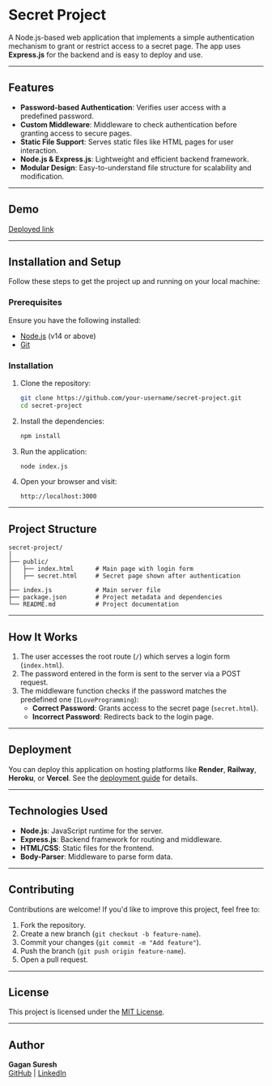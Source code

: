 # Secret Project

A Node.js-based web application that implements a simple authentication mechanism to grant or restrict access to a secret page. The app uses **Express.js** for the backend and is easy to deploy and use.

---

## Features

- **Password-based Authentication**: Verifies user access with a predefined password.
- **Custom Middleware**: Middleware to check authentication before granting access to secure pages.
- **Static File Support**: Serves static files like HTML pages for user interaction.
- **Node.js & Express.js**: Lightweight and efficient backend framework.
- **Modular Design**: Easy-to-understand file structure for scalability and modification.

---

## Demo

[Deployed link](https://secret1-npau.onrender.com)

---

## Installation and Setup

Follow these steps to get the project up and running on your local machine:

### Prerequisites

Ensure you have the following installed:

- [Node.js](https://nodejs.org/) (v14 or above)
- [Git](https://git-scm.com/)

### Installation

1. Clone the repository:
   ```bash
   git clone https://github.com/your-username/secret-project.git
   cd secret-project
   ```

2. Install the dependencies:
   ```bash
   npm install
   ```

3. Run the application:
   ```bash
   node index.js
   ```

4. Open your browser and visit:
   ```
   http://localhost:3000
   ```

---

## Project Structure

```
secret-project/
│
├── public/
│   ├── index.html      # Main page with login form
│   ├── secret.html     # Secret page shown after authentication
│
├── index.js            # Main server file
├── package.json        # Project metadata and dependencies
└── README.md           # Project documentation
```

---

## How It Works

1. The user accesses the root route (`/`) which serves a login form (`index.html`).
2. The password entered in the form is sent to the server via a POST request.
3. The middleware function checks if the password matches the predefined one (`ILoveProgramming`):
   - **Correct Password**: Grants access to the secret page (`secret.html`).
   - **Incorrect Password**: Redirects back to the login page.

---

## Deployment

You can deploy this application on hosting platforms like **Render**, **Railway**, **Heroku**, or **Vercel**. See the [deployment guide](#) for details.

---

## Technologies Used

- **Node.js**: JavaScript runtime for the server.
- **Express.js**: Backend framework for routing and middleware.
- **HTML/CSS**: Static files for the frontend.
- **Body-Parser**: Middleware to parse form data.

---

## Contributing

Contributions are welcome! If you'd like to improve this project, feel free to:

1. Fork the repository.
2. Create a new branch (`git checkout -b feature-name`).
3. Commit your changes (`git commit -m "Add feature"`).
4. Push the branch (`git push origin feature-name`).
5. Open a pull request.

---

## License

This project is licensed under the [MIT License](LICENSE).

---

## Author

**Gagan Suresh**  
[GitHub](https://github.com/gaganProgramming) | [LinkedIn](https://www.linkedin.com/in/gagan-suresh)

